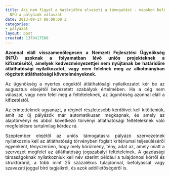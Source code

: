 ```yaml
---
title: Aki nem figyel a határidőre elveszti a támogatást - napokon belül várja az
  NFÜ a pályázók válaszát
date: 2013-09-17 00:00:00 Z
categories:
- pályázat
layout: post
created: 1379417580
---
```


<p style="text-align: justify;"><strong>Azonnal eláll visszamenőlegesen a Nemzeti Fejlesztési Ügynökség (NFÜ)&nbsp;azoknak a folyamatban lévő uniós projekteknek a kifizetésétől,&nbsp;amelyek kedvezményezettjei nem nyújtanak be határidőre átláthatósági nyilatkozatot, vagy nem felelnek meg az alkotmányban rögzített átláthatósági követelményeknek.</strong></p><p style="text-align: justify;">Az ügynökség a nyertes cégektől átláthatósági nyilatkozatot kér be az augusztus elsejétől bevezetett szabályok értelmében. Ha a cég nem válaszol, vagy nem felel meg a feltételeknek, az ügynökség azonnal eláll a kifizetéstől.&nbsp;</p><p style="text-align: justify;">Az érintetteknek ugyanazt, a réginél részletesebb kérdőívet kell kitölteniük, amit az új pályázók már automatikusan megkapnak, és amely az alaptörvényi és abból következő törvényi átláthatósági feltételeknek való megfelelésre tartalmilag kérdez rá.</p><p style="text-align: justify;">Szeptember elejétől az uniós támogatásra pályázó szervezetnek nyilatkoznia kell az átláthatóság törvényben foglalt kritériumai teljesüléséről egyenként, tényszerűen, hogy mely körülmény, tény, adat az, amely miatt a szervezet megfelel az átláthatóság jogszabályi feltételeinek. A gazdasági társaságoknak nyilatkozniuk kell név szerint például a tulajdonosi körről és struktúráról, a több mint 25 százalékos tulajdonnal, befolyással vagy szavazati joggal bíró tagjaikról, és azok adóilletőségéről is.</p><p>&nbsp;</p>
